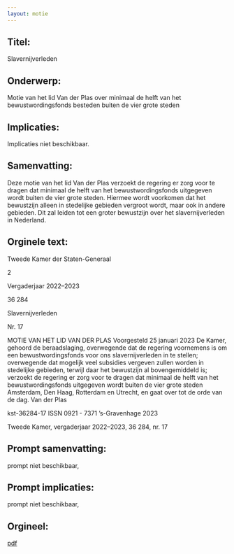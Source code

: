 ```yaml
---
layout: motie
---
```

## Titel:
Slavernijverleden
## Onderwerp:
Motie van het lid Van der Plas over minimaal de helft van het bewustwordingsfonds besteden buiten de vier grote steden 
## Implicaties:
Implicaties niet beschikbaar.
## Samenvatting:

Deze motie van het lid Van der Plas verzoekt de regering er zorg voor te dragen dat minimaal de helft van het bewustwordingsfonds uitgegeven wordt buiten de vier grote steden. Hiermee wordt voorkomen dat het bewustzijn alleen in stedelijke gebieden vergroot wordt, maar ook in andere gebieden. Dit zal leiden tot een groter bewustzijn over het slavernijverleden in Nederland.
## Orginele text:


Tweede Kamer der Staten-Generaal

2

Vergaderjaar 2022–2023

36 284

Slavernijverleden

Nr. 17

MOTIE VAN HET LID VAN DER PLAS
Voorgesteld 25 januari 2023
De Kamer,
gehoord de beraadslaging,
overwegende dat de regering voornemens is om een bewustwordingsfonds voor ons slavernijverleden in te stellen;
overwegende dat mogelijk veel subsidies vergeven zullen worden in
stedelijke gebieden, terwijl daar het bewustzijn al bovengemiddeld is;
verzoekt de regering er zorg voor te dragen dat minimaal de helft van het
bewustwordingsfonds uitgegeven wordt buiten de vier grote steden
Amsterdam, Den Haag, Rotterdam en Utrecht,
en gaat over tot de orde van de dag.
Van der Plas

kst-36284-17
ISSN 0921 - 7371
’s-Gravenhage 2023

Tweede Kamer, vergaderjaar 2022–2023, 36 284, nr. 17


## Prompt samenvatting:
prompt niet beschikbaar,

## Prompt implicaties:
prompt niet beschikbaar,
## Orgineel:
[pdf](https://gegevensmagazijn.tweedekamer.nl/OData/v4/2.0/Document(335bcab0-d6ec-48fa-8a62-e6d068aa4e40)/resource)
